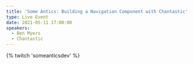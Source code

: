 ```yaml
---
title: 'Some Antics: Building a Navigation Component with Chantastic'
type: Live Event
date: 2021-05-11 17:00:00
speakers:
  - Ben Myers
  - Chantastic
---
```


{% twitch 'someanticsdev' %}

